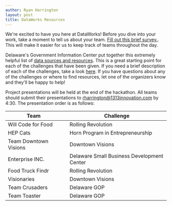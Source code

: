 ```yaml
---
author: Ryan Harrington
layout: post
title: DataWorks Resources
---
```


We're excited to have you here at DataWorks!  Before you dive into your work, take a moment to tell us about your team.  [Fill out this brief survey.](https://docs.google.com/forms/d/1cmuESnpiKnIHegGq0n97hfiNUMfCBI7MqcG5fuRLmDQ/viewform).  This will make it easier for us to keep track of teams throughout the day.

Delaware's Government Information Center put together this extremely helpful list of [data sources and resources](https://docs.google.com/spreadsheets/d/1apitTenAxfrmVVg5wVKaSph6LOx97iP_ClFEaRiE9oc/edit#gid=1238956174).  This is a great starting point for each of the challenges that have been given.  If you need a brief description of each of the challenges, take a look [here](https://docs.google.com/document/d/16GB56fnu5EW-_kRKwA7Pqj3pBXBHzlj4cMnO61fz32Q/edit).  If you have questions about any of the challenges or where to find resources, let one of the organizers know and they'll be happy to help!

Project presentations will be held at the end of the hackathon. All teams should submit their presentations to rharrington@1313innovation.com by 4:30. The presentation order is as follows:

| Team | | Challenge |
|------|-|-----------|
| Will Code for Food | | Rolling Revolution |
| HEP Cats | | Horn Program in Entrepreneurship |
| Team Downtown Visions | | Downtown Visions |
| Enterprise INC. | | Delaware Small Business Development Center |
| Food Truck Findr| | Rolling Revolution | 
| Visionaries | | Downtown Visions |
| Team Crusaders | | Delaware GOP |
| Team Toaster | | Delaware GOP |
